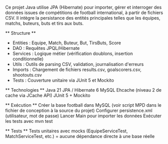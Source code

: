 Ce projet Java utilise JPA (Hibernate) pour importer, gérer et interroger des données issues de compétitions de football international, à partir de fichiers CSV. Il intègre la persistance des entités principales telles que les équipes, matchs, buteurs, buts et tirs aux buts.

** Structure **
- Entities : Equipe, Match, Buteur, But, TirsButs, Score
- DAO : Requêtes JPQL/Hibernate
- Services : Logique métier (vérification doublons, insertion conditionnelle)
- Utils : Outils de parsing CSV, validation, journalisation d'erreurs
- Imports : Chargement de fichiers results.csv, goalscorers.csv, shootouts.csv
- Tests : Couverture unitaire via JUnit 5 et Mockito

** Technologies **
Java 21
JPA / Hibernate 6
MySQL
Ehcache (niveau 2 de cache via JCache API)
JUnit 5 + Mockito

** Exécution **
Créer la base football dans MySQL (voir script MPD dans le fichier de conception à la source du projet)
Configurer persistence.xml (utilisateur, mot de passe)
Lancer Main pour importer les données
Exécuter les tests avec mvn test

** Tests **
Tests unitaires avec mocks (EquipeServiceTest, MatchServiceTest, etc.) = aucune dépendance directe à une base réelle
